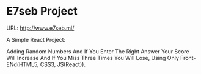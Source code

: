 # E7seb Project
URL: http://www.e7seb.ml/

A Simple React Project:

Adding Random Numbers And If You Enter The Right Answer Your Score Will Increase And If You Miss Three Times You Will Lose,
Using Only Front-ENd(HTML5, CSS3, JS(React)).
